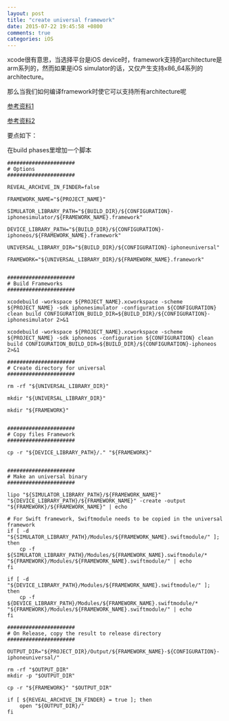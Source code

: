 ```yaml
---
layout: post
title: "create universal framework"
date: 2015-07-22 19:45:58 +0800
comments: true
categories: iOS
---
```


xcode很有意思，当选择平台是iOS device时，framework支持的architecture是arm系列的，然而如果是iOS simulator的话，又仅产生支持x86_64系列的architecture。

那么当我们如何编译framework时使它可以支持所有architecture呢

[参考资料1](https://medium.com/@syshen/create-an-ios-universal-framework-148eb130a46c)

[参考资料2](https://kodmunki.wordpress.com/2015/03/04/cocoa-touch-frameworks-for-ios8-remix/)

<!--more-->

要点如下：

在build phases里增加一个脚本

    ######################
    # Options
    ######################

    REVEAL_ARCHIVE_IN_FINDER=false

    FRAMEWORK_NAME="${PROJECT_NAME}"

	SIMULATOR_LIBRARY_PATH="${BUILD_DIR}/${CONFIGURATION}-iphonesimulator/${FRAMEWORK_NAME}.framework"
	
	DEVICE_LIBRARY_PATH="${BUILD_DIR}/${CONFIGURATION}-iphoneos/${FRAMEWORK_NAME}.framework"
	
	UNIVERSAL_LIBRARY_DIR="${BUILD_DIR}/${CONFIGURATION}-iphoneuniversal"

	FRAMEWORK="${UNIVERSAL_LIBRARY_DIR}/${FRAMEWORK_NAME}.framework"


    ######################
    # Build Frameworks
    ######################

	xcodebuild -workspace ${PROJECT_NAME}.xcworkspace -scheme ${PROJECT_NAME} -sdk iphonesimulator -configuration ${CONFIGURATION} clean build CONFIGURATION_BUILD_DIR=${BUILD_DIR}/${CONFIGURATION}-iphonesimulator 2>&1

	xcodebuild -workspace ${PROJECT_NAME}.xcworkspace -scheme ${PROJECT_NAME} -sdk iphoneos -configuration ${CONFIGURATION} clean build CONFIGURATION_BUILD_DIR=${BUILD_DIR}/${CONFIGURATION}-iphoneos 2>&1

    ######################
    # Create directory for universal
    ######################

	rm -rf "${UNIVERSAL_LIBRARY_DIR}"

	mkdir "${UNIVERSAL_LIBRARY_DIR}"

	mkdir "${FRAMEWORK}"


    ######################
    # Copy files Framework
    ######################

    cp -r "${DEVICE_LIBRARY_PATH}/." "${FRAMEWORK}"


    ######################
    # Make an universal binary
    ######################

	lipo "${SIMULATOR_LIBRARY_PATH}/${FRAMEWORK_NAME}" "${DEVICE_LIBRARY_PATH}/${FRAMEWORK_NAME}" -create -output "${FRAMEWORK}/${FRAMEWORK_NAME}" | echo

    # For Swift framework, Swiftmodule needs to be copied in the universal framework
    if [ -d "${SIMULATOR_LIBRARY_PATH}/Modules/${FRAMEWORK_NAME}.swiftmodule/" ]; then
		cp -f ${SIMULATOR_LIBRARY_PATH}/Modules/${FRAMEWORK_NAME}.swiftmodule/* "${FRAMEWORK}/Modules/${FRAMEWORK_NAME}.swiftmodule/" | echo
	fi
                                                                      
	if [ -d "${DEVICE_LIBRARY_PATH}/Modules/${FRAMEWORK_NAME}.swiftmodule/" ]; then
		cp -f ${DEVICE_LIBRARY_PATH}/Modules/${FRAMEWORK_NAME}.swiftmodule/* "${FRAMEWORK}/Modules/${FRAMEWORK_NAME}.swiftmodule/" | echo
	fi

    ######################
    # On Release, copy the result to release directory
    ######################

	OUTPUT_DIR="${PROJECT_DIR}/Output/${FRAMEWORK_NAME}-${CONFIGURATION}-iphoneuniversal/"

	rm -rf "$OUTPUT_DIR"
	mkdir -p "$OUTPUT_DIR"

	cp -r "${FRAMEWORK}" "$OUTPUT_DIR"

	if [ ${REVEAL_ARCHIVE_IN_FINDER} = true ]; then
		open "${OUTPUT_DIR}/"
	fi

